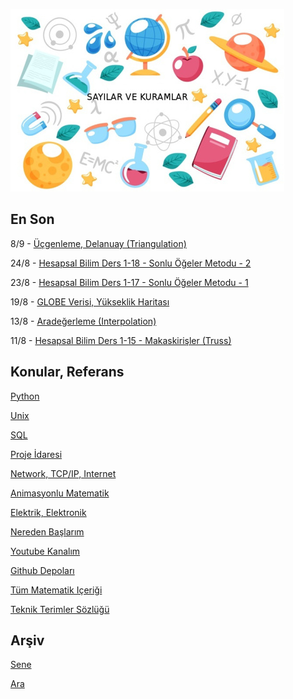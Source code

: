 
![](sk.jpg)

## En Son

8/9 - [Üçgenleme, Delanuay (Triangulation)](https://burakbayramli.github.io/dersblog/algs/algs_075_enc/nokta_bulutlari_noktalari_cevreleyen_bolgeler.html)

24/8 - [Hesapsal Bilim Ders 1-18 - Sonlu Öğeler Metodu - 2](https://burakbayramli.github.io/dersblog/compscieng/compscieng_1_18/ders_118.html)

23/8 - [Hesapsal Bilim Ders 1-17 - Sonlu Öğeler Metodu - 1](https://burakbayramli.github.io/dersblog/compscieng/compscieng_1_17/ders_1.17.html)

19/8 - [GLOBE Verisi, Yükseklik Haritası](https://burakbayramli.github.io/dersblog/sk/2019/04/elevation.html#globe)

13/8 - [Aradeğerleme (Interpolation)](https://burakbayramli.github.io/dersblog/sk/2012/08/aradegerleme-interpolation.html)

11/8 - [Hesapsal Bilim Ders 1-15 - Makaskirişler (Truss)](https://burakbayramli.github.io/dersblog/compscieng/compscieng_1_15/ders_115.html)

## Konular, Referans

[Python](2016/01/python-dil-ogrenimi.html)

[Unix](2020/07/unix.html)

[SQL](2012/03/sql.html)

[Proje İdaresi](2020/07/proje-idaresi.html)

[Network, TCP/IP, Internet](2000/10/network.html)

[Animasyonlu Matematik](https://www.youtube.com/channel/UCx64ou5qw0Q9LLkwE8xSNEg)

[Elektrik, Elektronik](2020/08/elektronik.html)

[Nereden Başlarım](2019/01/nereden.html)

[Youtube Kanalım](https://www.youtube.com/channel/UCMAUsgUq5ODy8kMnJlUBUdQ)

[Github Depoları](https://github.com/burakbayramli)

[Tüm Matematik Içeriği](https://burakbayramli.github.io/dersblog/)

[Teknik Terimler Sözlüğü](https://burakbayramli.github.io/dersblog/algs/dict/teknik_terimler_sozlugu.html)

## Arşiv

[Sene](year.html)

[Ara](ara.html)

